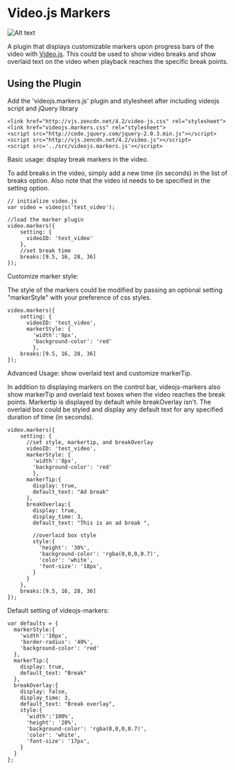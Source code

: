 Video.js Markers
===================

![Alt text](https://raw.github.com/spchuang/videojs-markers/master/screenshot.png?login=spchuang&token=04240921c2bab624c9f5e778348c312f "Screen shot of videojs.markers")

A plugin that displays customizable markers upon progress bars of the video with [Video.js](https://github.com/videojs/video.js/). This could be used to show video breaks and show overlaid text on the video when playback reaches the specific break points.

Using the Plugin
----------------
Add the 'videojs.markers.js' plugin and stylesheet after including videojs script and jQuery library

    <link href="http://vjs.zencdn.net/4.2/video-js.css" rel="stylesheet">
    <link href="videojs.markers.css" rel="stylesheet">
    <script src="http://code.jquery.com/jquery-2.0.3.min.js"></script>
    <script src="http://vjs.zencdn.net/4.2/video.js"></script>
    <script src='../src/videojs.markers.js'></script>

Basic usage: display break markers in the video.

To add breaks in the video, simply add a new time (in seconds) in the list of breaks option. Also note that the video id needs to be specified in the setting option.
   
    // initialize video.js
    var video = videojs('test_video');

    //load the marker plugin
    video.markers({
        setting: {
          videoID: 'test_video'
        },
        //set break time
        breaks:[9.5, 16, 28, 36]
    });

Customize marker style: 

The style of the markers could be modified by passing an optional setting "markerStyle" with your preference of css styles. 

    video.markers({
        setting: {
          videoID: 'test_video',
          markerStyle: {
            'width':'8px',
            'background-color': 'red'
            },
        breaks:[9.5, 16, 28, 36]
    });

Advanced Usage: show overlaid text and customize markerTip.

In addition to displaying markers on the control bar, videojs-markers also show markerTip and overlaid text boxes when the video reaches the break points. Markertip is displayed by default while breakOverlay isn't. The overlaid box could be styled and display any default text for any specified duration of time (in seconds).


    video.markers({
        setting: {
          //set style, markertip, and breakOverlay
          videoID: 'test_video',
          markerStyle: {
            'width':'8px',
            'background-color': 'red'
            },
          markerTip:{
            display: true,
            default_text: "Ad break"
          },
          breakOverlay:{
            display: true,
            display_time: 3,
            default_text: "This is an ad break ", 

            //overlaid box style
            style:{
              'height': '30%',
              'background-color': 'rgba(0,0,0,0.7)',
              'color': 'white',
              'font-size': '18px',
            }
          }
        },
        breaks:[9.5, 16, 28, 36]
    });

Default setting of videojs-markers:

    var defaults = {
      markerStyle:{
        'width':'10px',
        'border-radius': '40%',
        'background-color': 'red'
      },
      markerTip:{
        display: true,
        default_text: "Break"
      },
      breakOverlay:{
        display: false,
        display_time: 3,
        default_text: "Break overlay",
        style:{
          'width':'100%',
          'height': '20%',
          'background-color': 'rgba(0,0,0,0.7)',
          'color': 'white',
          'font-size': '17px',
        }
      }
    };